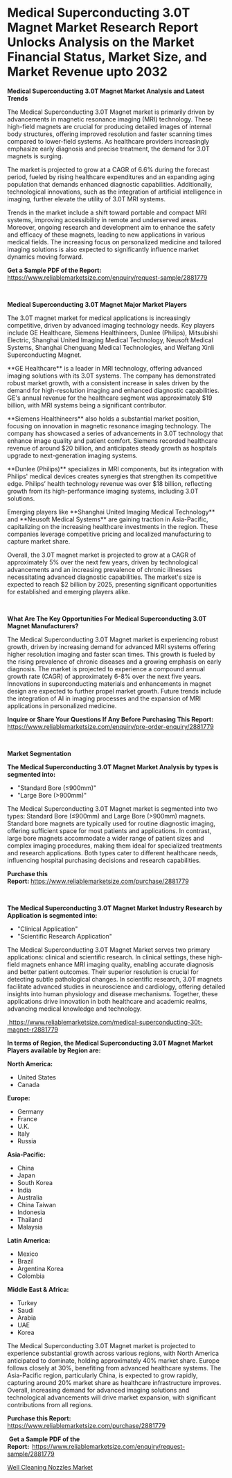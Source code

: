 <p><h1>Medical Superconducting 3.0T Magnet Market Research Report Unlocks Analysis on the Market Financial Status, Market Size, and Market Revenue upto 2032</h1></p><p><strong>Medical Superconducting 3.0T Magnet Market Analysis and Latest Trends</strong></p>
<p><p>The Medical Superconducting 3.0T Magnet market is primarily driven by advancements in magnetic resonance imaging (MRI) technology. These high-field magnets are crucial for producing detailed images of internal body structures, offering improved resolution and faster scanning times compared to lower-field systems. As healthcare providers increasingly emphasize early diagnosis and precise treatment, the demand for 3.0T magnets is surging.</p><p>The market is projected to grow at a CAGR of 6.6% during the forecast period, fueled by rising healthcare expenditures and an expanding aging population that demands enhanced diagnostic capabilities. Additionally, technological innovations, such as the integration of artificial intelligence in imaging, further elevate the utility of 3.0T MRI systems.</p><p>Trends in the market include a shift toward portable and compact MRI systems, improving accessibility in remote and underserved areas. Moreover, ongoing research and development aim to enhance the safety and efficacy of these magnets, leading to new applications in various medical fields. The increasing focus on personalized medicine and tailored imaging solutions is also expected to significantly influence market dynamics moving forward.</p></p>
<p><strong>Get a Sample PDF of the Report:&nbsp;</strong> <a href="https://www.reliablemarketsize.com/enquiry/request-sample/2881779?utm_campaign=2759&utm_medium=2&utm_source=Github&utm_content=ia&utm_term=12032025&utm_id=medical-superconducting-30t-magnet">https://www.reliablemarketsize.com/enquiry/request-sample/2881779</a></p>
<p>&nbsp;</p>
<p><strong>Medical Superconducting 3.0T Magnet Major Market Players</strong></p>
<p><p>The 3.0T magnet market for medical applications is increasingly competitive, driven by advanced imaging technology needs. Key players include GE Healthcare, Siemens Healthineers, Dunlee (Philips), Mitsubishi Electric, Shanghai United Imaging Medical Technology, Neusoft Medical Systems, Shanghai Chenguang Medical Technologies, and Weifang Xinli Superconducting Magnet.</p><p>**GE Healthcare** is a leader in MRI technology, offering advanced imaging solutions with its 3.0T systems. The company has demonstrated robust market growth, with a consistent increase in sales driven by the demand for high-resolution imaging and enhanced diagnostic capabilities. GE's annual revenue for the healthcare segment was approximately $19 billion, with MRI systems being a significant contributor.</p><p>**Siemens Healthineers** also holds a substantial market position, focusing on innovation in magnetic resonance imaging technology. The company has showcased a series of advancements in 3.0T technology that enhance image quality and patient comfort. Siemens recorded healthcare revenue of around $20 billion, and anticipates steady growth as hospitals upgrade to next-generation imaging systems.</p><p>**Dunlee (Philips)** specializes in MRI components, but its integration with Philips' medical devices creates synergies that strengthen its competitive edge. Philips’ health technology revenue was over $18 billion, reflecting growth from its high-performance imaging systems, including 3.0T solutions.</p><p>Emerging players like **Shanghai United Imaging Medical Technology** and **Neusoft Medical Systems** are gaining traction in Asia-Pacific, capitalizing on the increasing healthcare investments in the region. These companies leverage competitive pricing and localized manufacturing to capture market share.</p><p>Overall, the 3.0T magnet market is projected to grow at a CAGR of approximately 5% over the next few years, driven by technological advancements and an increasing prevalence of chronic illnesses necessitating advanced diagnostic capabilities. The market's size is expected to reach $2 billion by 2025, presenting significant opportunities for established and emerging players alike.</p></p>
<p>&nbsp;</p>
<p><strong>What Are The Key Opportunities For Medical Superconducting 3.0T Magnet Manufacturers?</strong></p>
<p><p>The Medical Superconducting 3.0T Magnet market is experiencing robust growth, driven by increasing demand for advanced MRI systems offering higher resolution imaging and faster scan times. This growth is fueled by the rising prevalence of chronic diseases and a growing emphasis on early diagnosis. The market is projected to experience a compound annual growth rate (CAGR) of approximately 6-8% over the next five years. Innovations in superconducting materials and enhancements in magnet design are expected to further propel market growth. Future trends include the integration of AI in imaging processes and the expansion of MRI applications in personalized medicine.</p></p>
<p><strong>Inquire or Share Your Questions If Any Before Purchasing This Report:</strong> <a href="https://www.reliablemarketsize.com/enquiry/pre-order-enquiry/2881779?utm_campaign=2759&utm_medium=2&utm_source=Github&utm_content=ia&utm_term=12032025&utm_id=medical-superconducting-30t-magnet">https://www.reliablemarketsize.com/enquiry/pre-order-enquiry/2881779</a></p>
<p>&nbsp;</p>
<p><strong>Market Segmentation</strong></p>
<p><strong>The Medical Superconducting 3.0T Magnet Market Analysis by types is segmented into:</strong></p>
<p><ul><li>"Standard Bore (≤900mm)"</li><li>"Large Bore (>900mm)"</li></ul></p>
<p><p>The Medical Superconducting 3.0T Magnet market is segmented into two types: Standard Bore (≤900mm) and Large Bore (>900mm) magnets. Standard bore magnets are typically used for routine diagnostic imaging, offering sufficient space for most patients and applications. In contrast, large bore magnets accommodate a wider range of patient sizes and complex imaging procedures, making them ideal for specialized treatments and research applications. Both types cater to different healthcare needs, influencing hospital purchasing decisions and research capabilities.</p></p>
<p><strong>Purchase this Report:&nbsp;</strong><a href="https://www.reliablemarketsize.com/purchase/2881779?utm_campaign=2759&utm_medium=2&utm_source=Github&utm_content=ia&utm_term=12032025&utm_id=medical-superconducting-30t-magnet">https://www.reliablemarketsize.com/purchase/2881779</a></p>
<p>&nbsp;</p>
<p><strong>The Medical Superconducting 3.0T Magnet Market Industry Research by Application is segmented into:</strong></p>
<p><ul><li>"Clinical Application"</li><li>"Scientific Research Application"</li></ul></p>
<p><p>The Medical Superconducting 3.0T Magnet Market serves two primary applications: clinical and scientific research. In clinical settings, these high-field magnets enhance MRI imaging quality, enabling accurate diagnosis and better patient outcomes. Their superior resolution is crucial for detecting subtle pathological changes. In scientific research, 3.0T magnets facilitate advanced studies in neuroscience and cardiology, offering detailed insights into human physiology and disease mechanisms. Together, these applications drive innovation in both healthcare and academic realms, advancing medical knowledge and technology.</p></p>
<p><a href="https://www.reliablemarketsize.com/medical-superconducting-30t-magnet-r2881779?utm_campaign=2759&utm_medium=2&utm_source=Github&utm_content=ia&utm_term=12032025&utm_id=medical-superconducting-30t-magnet">&nbsp;https://www.reliablemarketsize.com/medical-superconducting-30t-magnet-r2881779</a></p>
<p><strong>In terms of Region, the Medical Superconducting 3.0T Magnet Market Players available by Region are:</strong></p>
<p>
    <p> <strong> North America: </strong>
        <ul>
            <li>United States</li>
            <li>Canada</li>
        </ul>
        </p> 
    <p> <strong> Europe: </strong>
        <ul>
            <li>Germany</li>
            <li>France</li>
            <li>U.K.</li>
            <li>Italy</li>
            <li>Russia</li>
        </ul>
        </p> 
    <p> <strong> Asia-Pacific: </strong>
        <ul>
            <li>China</li>
            <li>Japan</li>
            <li>South Korea</li>
            <li>India</li>
            <li>Australia</li>
            <li>China Taiwan</li>
            <li>Indonesia</li>
            <li>Thailand</li>
            <li>Malaysia</li>
        </ul>
        </p> 
    <p> <strong> Latin America: </strong>
        <ul>
            <li>Mexico</li>
            <li>Brazil</li>
            <li>Argentina Korea</li>
            <li>Colombia</li>
        </ul>
        </p> 
    <p> <strong> Middle East & Africa: </strong>
        <ul>
            <li>Turkey</li>
            <li>Saudi</li>
            <li>Arabia</li>
            <li>UAE</li>
            <li>Korea</li>
        </ul>
    </p>
    </p>
<p><p>The Medical Superconducting 3.0T Magnet market is projected to experience substantial growth across various regions, with North America anticipated to dominate, holding approximately 40% market share. Europe follows closely at 30%, benefiting from advanced healthcare systems. The Asia-Pacific region, particularly China, is expected to grow rapidly, capturing around 20% market share as healthcare infrastructure improves. Overall, increasing demand for advanced imaging solutions and technological advancements will drive market expansion, with significant contributions from all regions.</p></p>
<p><strong>Purchase this Report: </strong><a href="https://www.reliablemarketsize.com/purchase/2881779?utm_campaign=2759&utm_medium=2&utm_source=Github&utm_content=ia&utm_term=12032025&utm_id=medical-superconducting-30t-magnet">https://www.reliablemarketsize.com/purchase/2881779</a></p>
<p>&nbsp;<strong>Get a Sample PDF of the Report:&nbsp;&nbsp;</strong><a href="https://www.reliablemarketsize.com/enquiry/request-sample/2881779?utm_campaign=2759&utm_medium=2&utm_source=Github&utm_content=ia&utm_term=12032025&utm_id=medical-superconducting-30t-magnet">https://www.reliablemarketsize.com/enquiry/request-sample/2881779</a></p>
<p><strong></strong></p>
<p><p><a href="https://github.com/elitasvimal/Market-Research-Report-List-1/blob/main/well-cleaning-nozzles-market.md?utm_campaign=2759&utm_medium=2&utm_source=Github&utm_content=ia&utm_term=12032025&utm_id=medical-superconducting-30t-magnet">Well Cleaning Nozzles Market</a></p></p>